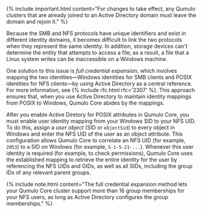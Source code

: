 {% include important.html content="For changes to take effect, any Qumulo clusters that are already joined to an Active Directory domain must leave the domain and rejoin it." %}

Because the SMB and NFS protocols have unique identifiers and exist in different identity domains, it becomes difficult to link the two protocols when they represent the same identity. In addition, storage devices can't determine the entity that attempts to access a file; as a result, a file that a Linux system writes can be inaccessible on a Windows machine.

One solution to this issue is _full credential expansion_, which involves mapping the two identities&mdash;Windows identities for SMB clients and POSIX identities for NFS clients&mdash;by using Active Directory as a central reference. For more information, see {% include rfc.html rfc='2307' %}. This approach ensures that, when you use Active Directory to maintain identity mappings from POSIX to Windows, Qumulo Core abides by the mappings.

After you enable Active Diretory for POSIX attributes in Qumulo Core, you must enable user identity mapping from your Windows SID to your NFS UID. To do this, assign a _user object_ (SID or `objectSid`) to every object in Windows and enter the NFS UID of the user as an object attribute. This configuration allows Qumulo Core to correlate an NFS UID (for example, `2053`) to a SID on Windows (for example, `S-1-5-21-...`). Whenever this user identity is required (for example, to check permissions), Qumulo Core uses the established mapping to retrieve the entire identity for the user by referencing the NFS UIDs and GIDs, as well as all SIDs, including the group IDs of any relevant parent groups.

{% include note.html content="The full credential expansion method lets your Qumulo Core cluster support more than 16 group memberships for your NFS users, as long as Active Directory configures the group memberships." %}
